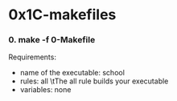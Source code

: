 # 0x1C-makefiles

### 0. make -f 0-Makefile

Requirements:

* name of the executable: school
* rules: all
\tThe all rule builds your executable
* variables: none
